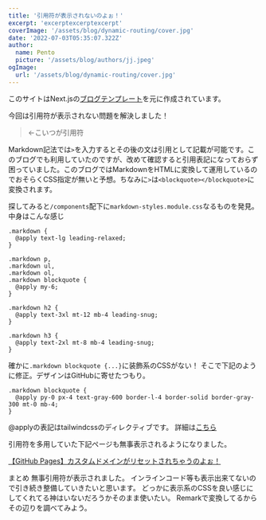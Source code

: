 ```yaml
---
title: '引用符が表示されないのよぉ！'
excerpt: 'excerptexcerptexcerpt'
coverImage: '/assets/blog/dynamic-routing/cover.jpg'
date: '2022-07-03T05:35:07.322Z'
author:
  name: Pento
  picture: '/assets/blog/authors/jj.jpeg'
ogImage:
  url: '/assets/blog/dynamic-routing/cover.jpg'
---
```


このサイトはNext.jsの[ブログテンプレート](https://github.com/vercel/next.js/tree/canary/examples/blog-starter-typescript)を元に作成されています。

今回は引用符が表示されない問題を解決しました！
> ←こいつが引用符

Markdown記法では`>`を入力するとその後の文は引用として記載が可能です。このブログでも利用していたのですが、改めて確認すると引用表記になっておらず困っていました。このブログではMarkdownをHTMLに変換して運用しているのでおそらくCSS指定が無いと予想。ちなみに`>`は`<blockquote></blockquote>`に変換されます。

探してみると`/components`配下に`markdown-styles.module.css`なるものを発見。
中身はこんな感じ
```
.markdown {
  @apply text-lg leading-relaxed;
}

.markdown p,
.markdown ul,
.markdown ol,
.markdown blockquote {
  @apply my-6;
}

.markdown h2 {
  @apply text-3xl mt-12 mb-4 leading-snug;
}

.markdown h3 {
  @apply text-2xl mt-8 mb-4 leading-snug;
}
```

確かに`.markdown blockquote {...}`に装飾系のCSSがない！
そこで下記のように修正。デザインはGitHubに寄せたつもり。
```
.markdown blockquote {
  @apply py-0 px-4 text-gray-600 border-l-4 border-solid border-gray-300 mt-0 mb-4;
}
```
@applyの表記はtailwindcssのディレクティブです。
詳細は[こちら](https://tailwindcss.jp/docs/functions-and-directives)

引用符を多用していた下記ページも無事表示されるようになりました。

[【GitHub Pages】カスタムドメインがリセットされちゃうのよぉ！](https://pento.tech/posts/github-actions-create-cname/)

まとめ
無事引用符が表示されました。
インラインコード等も表示出来てないので引き続き整備していきたいと思います。
どっかに表示系のCSSを良い感じにしてくれてる神はいないだろうかそのまま使いたい。
Remarkで変換してるからその辺りを調べてみよう。